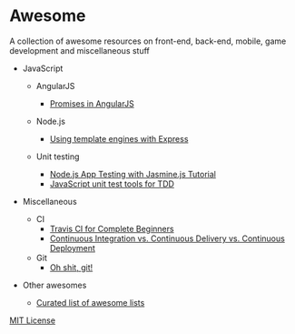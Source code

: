 # Awesome

A collection of awesome resources on front-end, back-end, mobile, game development and miscellaneous stuff

- JavaScript
  - AngularJS
    - [Promises in AngularJS](https://thinkster.io/a-better-way-to-learn-angularjs/promises)
    
  - Node.js
    - [Using template engines with Express](https://expressjs.com/en/guide/using-template-engines.html)
    
  - Unit testing
    - [Node.js App Testing with Jasmine.js Tutorial](https://www.distelli.com/docs/tutorials/test-your-nodejs-with-jasmine)
    - [JavaScript unit test tools for TDD](http://stackoverflow.com/questions/300855/javascript-unit-test-tools-for-tdd)
    
- Miscellaneous
  - CI
    - [Travis CI for Complete Beginners](https://docs.travis-ci.com/user/for-beginners)
    - [Continuous Integration vs. Continuous Delivery vs. Continuous Deployment](http://stackoverflow.com/questions/28608015/continuous-integration-vs-continuous-delivery-vs-continuous-deployment)
  - Git
    - [Oh shit, git!](http://ohshitgit.com/)
    
- Other awesomes
  - [Curated list of awesome lists](https://github.com/sindresorhus/awesome)


[MIT License](https://github.com/jrmatos/awesome/blob/master/LICENSE)

